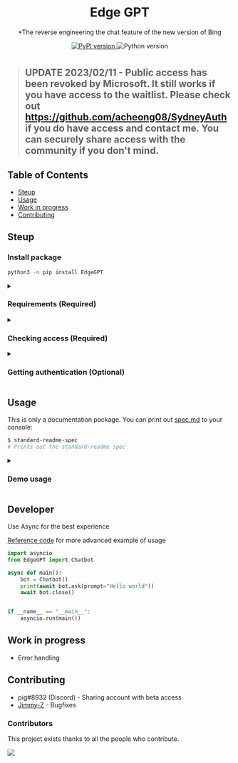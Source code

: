 <div align="center">

# Edge GPT

*The reverse engineering the chat feature of the new version of Bing

</div>

<p align="center">
  <a href="https://github.com/acheong08/EdgeGPT">
    <img alt="PyPI version" src="https://img.shields.io/pypi/v/EdgeGPT">
  </a>
  <img alt="Python version" src="https://img.shields.io/badge/python-3.7+-blue.svg">
</p>

#  

> ## UPDATE 2023/02/11 - Public access has been revoked by Microsoft. It still works if you have access to the waitlist. Please check out https://github.com/acheong08/SydneyAuth if you do have access and contact me. You can securely share access with the community if you don't mind.

## Table of Contents
- [Steup](#steup)
- [Usage](#usage)
- [Work in progress](#work-in-progress)
- [Contributing](#contributing)

## Steup

### Install package
```bash
python3 -m pip install EdgeGPT
```

<details>
<summary>
 
### Requirements (Required)
 
</summary>
 
- A Microsoft Account with early access to http://bing.com/chat
- Microsoft Edge
- python 3.7+
 
</details>


<details>
<summary>
 
 ### Checking access (Required)
 
</summary>
 
- Install the latest version of Microsoft Edge
- Open http://bing.com/chat
- If you see a chat feature, you are good to go
 
</details>


<details>
<summary>
 
 ### Getting authentication (Optional)
 
</summary>

- Open the developer tools (F12)
- Go to the Application tab → Storage → Cookies
- Find the cookie named "_U"
- Copy the value of the cookie
 
</details>



## Usage

This is only a documentation package. You can print out [spec.md](spec.md) to your console:

```sh
$ standard-readme-spec
# Prints out the standard-readme spec
```

<details>
<summary>

### Demo usage
 
</summary>
 
```
 $ python3 -m EdgeGPT -h

        EdgeGPT - A demo of reverse engineering the Bing GPT chatbot
        Repo: github.com/acheong08/EdgeGPT
        By: Antonio Cheong

        !help for help

        Type !exit to exit
        Enter twice to send message

usage: EdgeGPT.py [-h] [--stream] [--bing-cookie BING_COOKIE]

options:
  -h, --help            show this help message and exit
  --no-stream
  --bing-cookie BING_COOKIE (Required)
```
 
</details>


## Developer
Use Async for the best experience

[Reference code](https://github.com/acheong08/EdgeGPT/blob/master/src/EdgeGPT.py#L268-L328) for more advanced example of usage

```python
import asyncio
from EdgeGPT import Chatbot

async def main():
    bot = Chatbot()
    print(await bot.ask(prompt="Hello world"))
    await bot.close()


if __name__ == "__main__":
    asyncio.run(main())

```

## Work in progress
- Error handling


## Contributing
- pig#8932 (Discord) - Sharing account with beta access
- [Jimmy-Z](https://github.com/Jimmy-Z) - Bugfixes

### Contributors

This project exists thanks to all the people who contribute. 

 <a href="https://github.com/acheong08/EdgeGPT/graphs/contributors">
  <img src="https://contrib.rocks/image?repo=acheong08/EdgeGPT" />
 </a>
